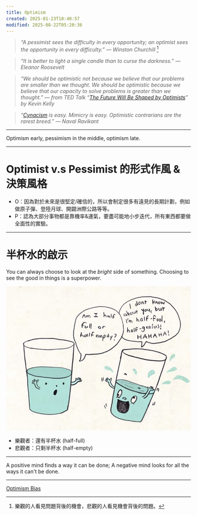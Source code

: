 ```yaml
---
title: Optimism
created: 2025-01-23T10:40:57
modified: 2025-08-22T05:20:36
---
```


> _“A pessimist sees the difficulty in every opportunity; an optimist sees the opportunity in every difficulty.” — Winston Churchill_ [^1]

> _“It is better to light a single candle than to curse the darkness.” — Eleanor Roosevelt_

> _“We should be optimistic not because we believe that our problems are smaller than we thought. We should be optimistic because we believe that our capacity to solve problems is greater than we thought.” — from TED Talk “[The Future Will Be Shaped by Optimists](https://www.youtube.com/watch?v=FrqBWQ-mVEc)” by Kevin Kelly_

> _“[Cynacism](__temp__cynacism.md) is easy. Mimicry is easy. Optimistic contrarians are the rarest breed.” — Naval Ravikant_

---

Optimism early, pessimism in the middle, optimism late.

---

# Optimist v.s Pessimist 的形式作風 \& 決策風格

* O：因為對於未來是很堅定/確信的，所以會制定很多有遠見的長期計劃，例如做原子彈、登陸月球、開闢洲際公路等等。
* P：認為大部分事物都是靠機率\&運氣，要盡可能地小步迭代，所有東西都要做全面性的實驗。

---

# 半杯水的啟示

You can always choose to look at the _bright_ side of something. Choosing to see the good in things is a superpower.

![](../_attachments/54d0dafde6e005689a0a1b02442b5bd2.jpg)

* 樂觀者：還有半杯水 (half-full)
* 悲觀者：只剩半杯水 (half-empty)

---

A positive mind finds a way it can be done; A negative mind looks for all the ways it can't be done.

---

[Optimism Bias](https://sketchplanations.com/optimism-bias)

[^1]: 樂觀的人看見問題背後的機會，悲觀的人看見機會背後的問題。

